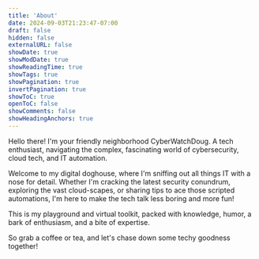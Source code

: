 ```yaml
---
title: 'About'
date: 2024-09-03T21:23:47-07:00
draft: false
hidden: false
externalURL: false
showDate: true
showModDate: true
showReadingTime: true
showTags: true
showPagination: true
invertPagination: true
showToC: true
openToC: false
showComments: false
showHeadingAnchors: true
---
```


<!-- ![My image](Untitled2.png) -->


Hello there! I'm your friendly neighborhood CyberWatchDoug. A tech enthusiast, navigating the complex, fascinating world of cybersecurity, cloud tech, and IT automation.

Welcome to my digital doghouse, where I'm sniffing out all things IT with a nose for detail. Whether I'm cracking the latest security conundrum, exploring the vast cloud-scapes, or sharing tips to ace those scripted automations, I'm here to make the tech talk less boring and more fun!

This is my playground and virtual toolkit, packed with knowledge, humor, a bark of enthusiasm, and a bite of expertise.

So grab a coffee or tea, and let's chase down some techy goodness together!